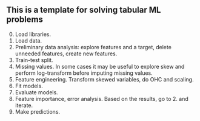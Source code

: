 ## This is a template for solving tabular ML problems

0. Load libraries.
1. Load data.
2. Preliminary data analysis: explore features and a target, delete unneeded features, create new features.
3. Train-test split.
4. Missing values. In some cases it may be useful to explore skew and perform log-transform before imputing missing values.
5. Feature engineering. Transform skewed variables, do OHC and scaling.
6. Fit models.
7. Evaluate models.
8. Feature importance, error analysis. Based on the results, go to 2. and iterate.
9. Make predictions.
